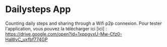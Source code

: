 # Dailysteps App
Counting daily steps and sharing through a Wifi p2p connexion.
Pour tester l'application, vous pouvez la télécharger ici [ici] : https://drive.google.com/open?id=1xppgyxU-Mw-Cfz0-HaWvC_uxfbf774GP
